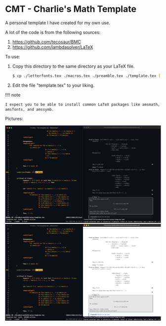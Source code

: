 # CMT - Charlie's Math Template

A personal template I have created for my own use.

A lot of the code is from the following sources:
1. https://github.com/tecosaur/BMC
2. https://github.com/lambdasolver/LaTeX


To use:
1. Copy this directory to the same directory as your LaTeX file.
	
	```bash
	$ cp ./letterfonts.tex ./macros.tex ./preamble.tex ./template.tex [some_dir]
	```
	
2. Edit the file "template.tex" to your liking.


!!!! note

    I expect you to be able to install common LaTeX packages like amsmath, amsfonts, and amssymb.
    

Pictures:

![Me using my template with zathura and vim in dark mode](./dark_mode.png)
![Me using my template with zathura and vim in light mode](./light_mode.png)
